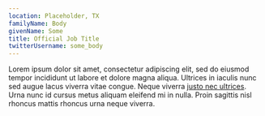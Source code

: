 ```yaml
---
location: Placeholder, TX
familyName: Body
givenName: Some
title: Official Job Title
twitterUsername: some_body
---
```


Lorem ipsum dolor sit amet, consectetur adipiscing elit, sed do eiusmod tempor incididunt ut labore et dolore magna aliqua. Ultrices in iaculis nunc sed augue lacus viverra vitae congue. Neque viverra [justo nec ultrices](#). Urna nunc id cursus metus aliquam eleifend mi in nulla. Proin sagittis nisl rhoncus mattis rhoncus urna neque viverra.
